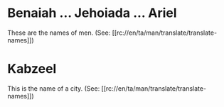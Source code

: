 # Benaiah ... Jehoiada ... Ariel

These are the names of men. (See: [[rc://en/ta/man/translate/translate-names]])

# Kabzeel

This is the name of a city. (See: [[rc://en/ta/man/translate/translate-names]])


